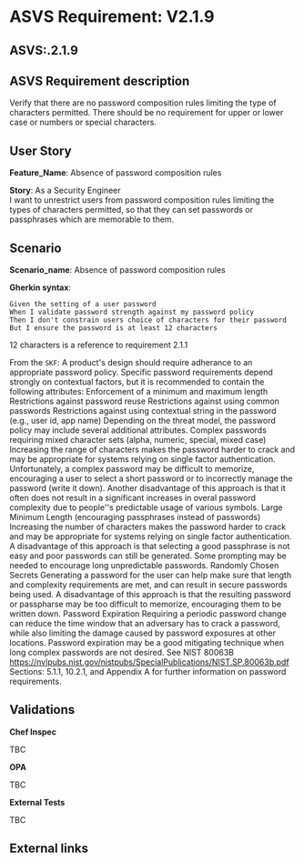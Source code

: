 # ASVS Requirement: V2.1.9

## ASVS:.2.1.9

## ASVS Requirement description

Verify that there are no password composition rules limiting the type of characters permitted. There should be no requirement for upper or lower case or numbers or special characters.

## User Story

**Feature_Name**: Absence of password composition rules

**Story**:
As a Security Engineer\
I want to unrestrict users from password composition rules limiting the types of characters permitted,
so that they can set passwords or passphrases which are memorable to them.

## Scenario

**Scenario_name**: Absence of password composition rules

**Gherkin syntax**:

```gherkin
Given the setting of a user password
When I validate password strength against my password policy
Then I don't constrain users choice of characters for their password
But I ensure the password is at least 12 characters
```

12 characters is a reference to requirement 2.1.1

From the `SKF`:
A product's design should require adherance to an appropriate password policy. Specific password requirements depend strongly on contextual factors, but it is recommended to contain the following attributes: Enforcement of a minimum and maximum length Restrictions against password reuse Restrictions against using common passwords Restrictions against using contextual string in the password (e.g., user id, app name) Depending on the threat model, the password policy may include several additional attributes. Complex passwords requiring mixed character sets (alpha, numeric, special, mixed case) Increasing the range of characters makes the password harder to crack and may be appropriate for systems relying on single factor authentication. Unfortunately, a complex password may be difficult to memorize, encouraging a user to select a short password or to incorrectly manage the password (write it down). Another disadvantage of this approach is that it often does not result in a significant increases in overal password complexity due to people''s predictable usage of various symbols. Large Minimum Length (encouraging passphrases instead of passwords) Increasing the number of characters makes the password harder to crack and may be appropriate for systems relying on single factor authentication. A disadvantage of this approach is that selecting a good passphrase is not easy and poor passwords can still be generated. Some prompting may be needed to encourage long unpredictable passwords. Randomly Chosen Secrets Generating a password for the user can help make sure that length and complexity requirements are met, and can result in secure passwords being used. A disadvantage of this approach is that the resulting password or passpharse may be too difficult to memorize, encouraging them to be written down. Password Expiration Requiring a periodic password change can reduce the time window that an adversary has to crack a password, while also limiting the damage caused by password exposures at other locations. Password expiration may be a good mitigating technique when long complex passwords are not desired. See NIST 80063B <https://nvlpubs.nist.gov/nistpubs/SpecialPublications/NIST.SP.80063b.pdf> Sections: 5.1.1, 10.2.1, and Appendix A for further information on password requirements.

## Validations

**Chef Inspec**

TBC

**OPA**

TBC

**External Tests**

TBC

## External links
